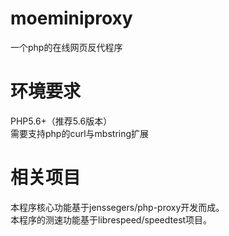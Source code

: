 # moeminiproxy
一个php的在线网页反代程序
# 环境要求
PHP5.6+（推荐5.6版本）<br>
需要支持php的curl与mbstring扩展
# 相关项目
本程序核心功能基于jenssegers/php-proxy开发而成。<br>
本程序的测速功能基于librespeed/speedtest项目。
